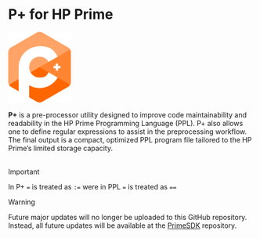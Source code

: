 # P+ for HP Prime
<img src="https://github.com/Insoft-UK/PrimePlus/blob/main/assets/P%2B_Logo.svg" style="width: 128px" />

**P+** is a pre-processor utility designed to improve code maintainability and readability in the HP Prime Programming Language (PPL). P+ also allows one to define regular expressions to assist in the preprocessing workflow. The final output is a compact, optimized PPL program file tailored to the HP Prime’s limited storage capacity.
<br/><br/>

>[!IMPORTANT]
In P+ `=` is treated as `:=` were in PPL `=` is treated as `==`

>[!WARNING]
Future major updates will no longer be uploaded to this GitHub repository. Instead, all future updates will be available at the <a href="https://github.com/Insoft-UK/PrimeSDK">PrimeSDK</a> repository.

